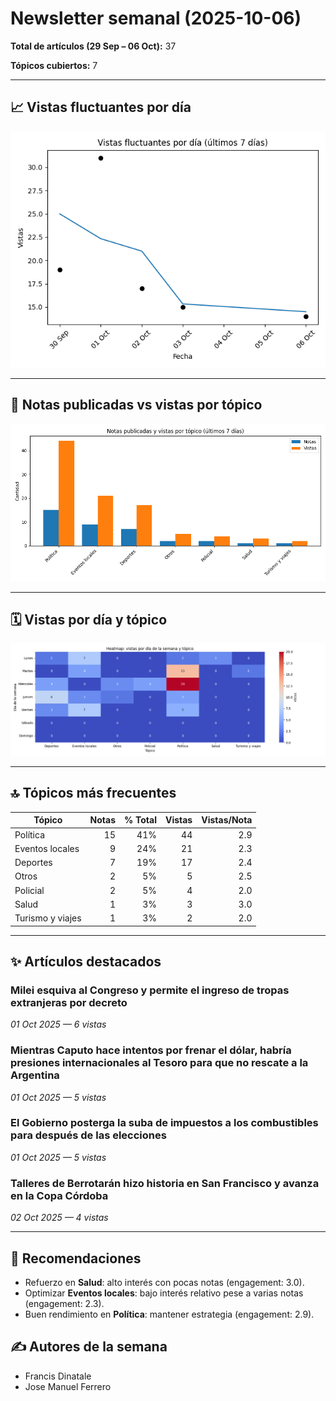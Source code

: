 # Newsletter semanal (2025-10-06)

**Total de artículos (29 Sep – 06 Oct):** 37  

**Tópicos cubiertos:** 7

---

## 📈 Vistas fluctuantes por día

![Vistas fluctuantes por día](line_views.png)


---

## 📑 Notas publicadas vs vistas por tópico

![Notas vs vistas](bars_notes_views.png)


---

## 🗓️ Vistas por día y tópico

![Heatmap vistas día y tópico](heatmap_topics.png)


---

## 🔝 Tópicos más frecuentes

| Tópico | Notas | % Total | Vistas | Vistas/Nota |
|---|---:|---:|---:|---:|
| Política | 15 | 41% | 44 | 2.9 |
| Eventos locales | 9 | 24% | 21 | 2.3 |
| Deportes | 7 | 19% | 17 | 2.4 |
| Otros | 2 | 5% | 5 | 2.5 |
| Policial | 2 | 5% | 4 | 2.0 |
| Salud | 1 | 3% | 3 | 3.0 |
| Turismo y viajes | 1 | 3% | 2 | 2.0 |

---

## ✨ Artículos destacados

### Milei esquiva al Congreso y permite el ingreso de tropas extranjeras por decreto
*01 Oct 2025 — 6 vistas*

### Mientras Caputo hace intentos por frenar el dólar, habría presiones internacionales al Tesoro para que no rescate a la Argentina
*01 Oct 2025 — 5 vistas*

### El Gobierno posterga la suba de impuestos a los combustibles para después de las elecciones
*01 Oct 2025 — 5 vistas*

### Talleres de Berrotarán hizo historia en San Francisco y avanza en la Copa Córdoba
*02 Oct 2025 — 4 vistas*


---

## 🔮 Recomendaciones

- Refuerzo en **Salud**: alto interés con pocas notas (engagement: 3.0).
- Optimizar **Eventos locales**: bajo interés relativo pese a varias notas (engagement: 2.3).
- Buen rendimiento en **Política**: mantener estrategia (engagement: 2.9).

## ✍️ Autores de la semana

- Francis Dinatale
- Jose Manuel Ferrero